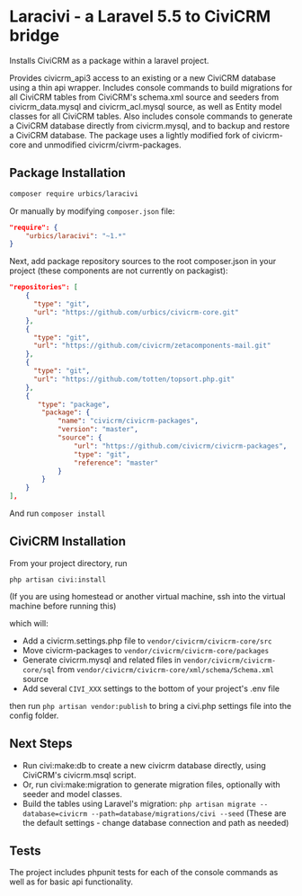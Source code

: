 # Laracivi - a Laravel 5.5 to CiviCRM bridge

Installs CiviCRM as a package within a laravel project.  

Provides civicrm_api3 access to an existing or a new CiviCRM database using a thin api wrapper.  Includes console commands to build migrations for all CiviCRM tables from CiviCRM's schema.xml source and seeders from civicrm_data.mysql and civicrm_acl.mysql source, as well as Entity model classes for all CiviCRM tables.  Also includes console commands to generate a CiviCRM database directly from civicrm.mysql, and to backup and restore a CiviCRM database.  The package uses a lightly modified fork of civicrm-core and unmodified civicrm/civrm-packages.

## Package Installation
```sh
composer require urbics/laracivi
```
Or manually by modifying `composer.json` file:
``` json
"require": {
    "urbics/laracivi": "~1.*"
}
```

Next, add package repository sources to the root composer.json in your project (these components are not currently on packagist):
``` json
"repositories": [
    {
      "type": "git",
      "url": "https://github.com/urbics/civicrm-core.git"
    },
    {
      "type": "git",
      "url": "https://github.com/civicrm/zetacomponents-mail.git"
    },
    {
      "type": "git",
      "url": "https://github.com/totten/topsort.php.git"
    },
    {
       "type": "package",
        "package": {
            "name": "civicrm/civicrm-packages",
            "version": "master",
            "source": {
                "url": "https://github.com/civicrm/civicrm-packages",
                "type": "git",
                "reference": "master"
            }
        }
    }
],
```
And run `composer install`

## CiviCRM Installation
From your project directory, run

`php artisan civi:install`

(If you are using homestead or another virtual machine, ssh into the virtual machine before running this)

 which will:
 - Add a civicrm.settings.php file to `vendor/civicrm/civicrm-core/src`
 - Move civicrm-packages to `vendor/civicrm/civicrm-core/packages`
 - Generate civicrm.mysql and related files in `vendor/civicrm/civicrm-core/sql` from `vendor/civicrm/civicrm-core/xml/schema/Schema.xml` source
 - Add several `CIVI_XXX` settings to the bottom of your project's .env file  

then run
`php artisan vendor:publish`
to bring a civi.php settings file into the config folder.

## Next Steps

 - Run civi:make:db to create a new civicrm database directly, using CiviCRM's civicrm.msql script.
 - Or, run civi:make:migration to generate migration files, optionally with seeder and model classes.  
 - Build the tables using Laravel's migration: `php artisan migrate --database=civicrm --path=database/migrations/civi --seed` (These are the default settings - change database connection and path as needed)

## Tests
The project includes phpunit tests for each of the console commands as well as for basic api functionality.